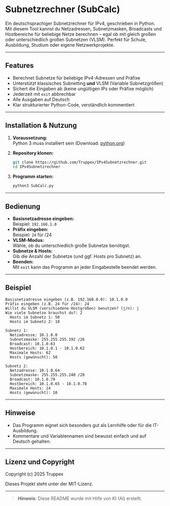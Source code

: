 # Subnetzrechner (SubCalc)

Ein deutschsprachiger Subnetzrechner für IPv4, geschrieben in Python.  
Mit diesem Tool kannst du Netzadressen, Subnetzmasken, Broadcasts und Hostbereiche für beliebige Netze berechnen –
egal ob mit gleich großen oder unterschiedlich großen Subnetzen (VLSM).
Perfekt für Schule, Ausbildung, Studium oder eigene Netzwerkprojekte.

---

## Features

- Berechnet Subnetze für beliebige IPv4-Adressen und Präfixe
- Unterstützt klassisches Subnetting **und** VLSM (Variable Subnetzgrößen)
- Sichert die Eingaben ab (keine ungültigen IPs oder Präfixe möglich)
- Jederzeit mit `exit` abbrechbar
- Alle Ausgaben auf Deutsch
- Klar strukturierter Python-Code, verständlich kommentiert

---

## Installation & Nutzung

1. **Voraussetzung:**  
   Python 3 muss installiert sein (Download: [python.org](https://www.python.org/downloads/))

2. **Repository klonen:**  
   ```sh
   git clone https://github.com/Truppex/IPv4Subnetzrechner.git
   cd IPv4Subnetzrechner
   ```

3. **Programm starten:**  
   ```sh
   python3 SubCalc.py
   ```

---

## Bedienung

- **Basisnetzadresse eingeben:**  
  Beispiel: `192.168.1.0`
- **Präfix eingeben:**  
  Beispiel: `24` für /24
- **VLSM-Modus:**  
  Wähle, ob du unterschiedlich große Subnetze benötigst.
- **Subnetze & Hosts:**  
  Gib die Anzahl der Subnetze (und ggf. Hosts pro Subnetz) an.
- **Beenden:**  
  Mit `exit` kann das Programm an jeder Eingabestelle beendet werden.

---

## Beispiel

```
Basisnetzadresse eingeben (z.B. 192.168.0.0): 10.1.0.0
Präfix eingeben (z.B. 24 für /24): 24
Willst du VLSM (verschiedene Hostgrößen) benutzen? (j/n): j
Wie viele Subnetze brauchst du?: 2
  Hosts im Subnetz 1: 50
  Hosts im Subnetz 2: 10

Subnetz 1:
  Netzadresse: 10.1.0.0
  Subnetzmaske: 255.255.255.192 /26
  Broadcast: 10.1.0.63
  Hostbereich: 10.1.0.1 - 10.1.0.62
  Maximale Hosts: 62
  Hosts (gewünscht): 50

Subnetz 2:
  Netzadresse: 10.1.0.64
  Subnetzmaske: 255.255.255.240 /28
  Broadcast: 10.1.0.79
  Hostbereich: 10.1.0.65 - 10.1.0.78
  Maximale Hosts: 14
  Hosts (gewünscht): 10
```

---

## Hinweise

- Das Programm eignet sich besonders gut als Lernhilfe oder für die IT-Ausbildung.
- Kommentare und Variablennamen sind bewusst einfach und auf Deutsch gehalten.

---

## Lizenz und Copyright

Copyright (c) 2025 Truppex

Dieses Projekt steht unter der MIT-Lizenz.

---

> **Hinweis:** Diese README wurde mit Hilfe von KI (AI) erstellt.
